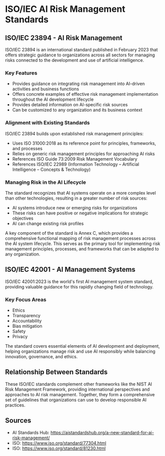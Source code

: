 # ISO/IEC AI Risk Management Standards

## ISO/IEC 23894 - AI Risk Management

ISO/IEC 23894 is an international standard published in February 2023 that offers strategic guidance to organizations across all sectors for managing risks connected to the development and use of artificial intelligence. 

### Key Features

- Provides guidance on integrating risk management into AI-driven activities and business functions
- Offers concrete examples of effective risk management implementation throughout the AI development lifecycle
- Provides detailed information on AI-specific risk sources
- Can be customized to any organization and its business context

### Alignment with Existing Standards

ISO/IEC 23894 builds upon established risk management principles:
- Uses ISO 31000:2018 as its reference point for principles, frameworks, and processes
- Relies on generic risk management principles for approaching AI risks
- References ISO Guide 73:2009 Risk Management Vocabulary
- References ISO/IEC 22989 (Information Technology – Artificial Intelligence – Concepts & Technology)

### Managing Risk in the AI Lifecycle

The standard recognizes that AI systems operate on a more complex level than other technologies, resulting in a greater number of risk sources:
- AI systems introduce new or emerging risks for organizations
- These risks can have positive or negative implications for strategic objectives
- AI can change existing risk profiles

A key component of the standard is Annex C, which provides a comprehensive functional mapping of risk management processes across the AI system lifecycle. This serves as the primary tool for implementing risk management principles, processes, and frameworks that can be adapted to any organization.

## ISO/IEC 42001 - AI Management Systems

ISO/IEC 42001:2023 is the world's first AI management system standard, providing valuable guidance for this rapidly changing field of technology.

### Key Focus Areas

- Ethics
- Transparency
- Accountability
- Bias mitigation
- Safety
- Privacy

The standard covers essential elements of AI development and deployment, helping organizations manage risk and use AI responsibly while balancing innovation, governance, and ethics.

## Relationship Between Standards

These ISO/IEC standards complement other frameworks like the NIST AI Risk Management Framework, providing international perspectives and approaches to AI risk management. Together, they form a comprehensive set of guidelines that organizations can use to develop responsible AI practices.

## Sources
- AI Standards Hub: https://aistandardshub.org/a-new-standard-for-ai-risk-management/
- ISO: https://www.iso.org/standard/77304.html
- ISO: https://www.iso.org/standard/81230.html
